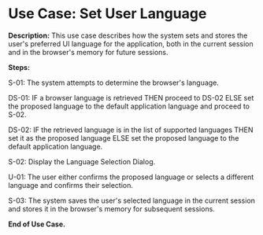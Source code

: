 # Use Case: Set User Language

**Description:** This use case describes how the system sets and stores the user's preferred UI language for the application, both in the current session and in the browser's memory for future sessions.

**Steps:**

S-01: The system attempts to determine the browser's language.

DS-01: IF a browser language is retrieved THEN proceed to DS-02 ELSE set the proposed language to the default application language and proceed to S-02.

DS-02: IF the retrieved language is in the list of supported languages THEN set it as the proposed language ELSE set the proposed language to the default application language.

S-02: Display the Language Selection Dialog.

U-01: The user either confirms the proposed language or selects a different language and confirms their selection.

S-03: The system saves the user's selected language in the current session and stores it in the browser's memory for subsequent sessions.

**End of Use Case.**
